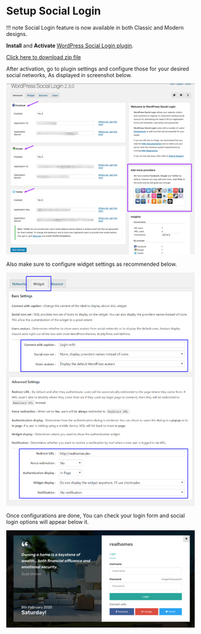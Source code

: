 # Setup Social Login

!!! note
        Social Login feature is now available in both Classic and Modern designs.


**Install** and **Activate** [WordPress Social Login plugin](https://wordpress.org/plugins/wordpress-social-login/).

[Click here to download zip file](https://github.com/jobstertheme/wordpress-social-login/archive/master.zip)

After activation, go to plugin settings and configure those for your desired social networks, As displayed in screenshot below. 

![Social Plugin Settings](images/member-pages/social-plugin-settings.png)

Also make sure to configure widget settings as recommended below. 

![Social Plugin Widgets' Settings](images/member-pages/social-plugin-settings-widgets.png)

Once configurations are done, You can check your login form and social login options will appear below it. 

![Social Login Form](images/member-pages/social-login-form.png)
